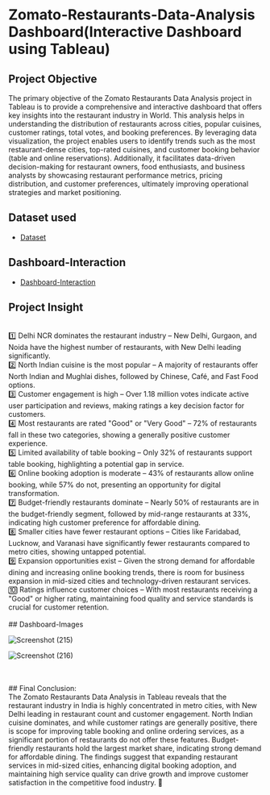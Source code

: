 # Zomato-Restaurants-Data-Analysis Dashboard(Interactive Dashboard using Tableau)
## Project Objective
The primary objective of the Zomato Restaurants Data Analysis project in Tableau is to provide a comprehensive and interactive dashboard that offers key insights into the restaurant industry in World. This analysis helps in understanding the distribution of restaurants across cities, popular cuisines, customer ratings, total votes, and booking preferences. By leveraging data visualization, the project enables users to identify trends such as the most restaurant-dense cities, top-rated cuisines, and customer booking behavior (table and online reservations). Additionally, it facilitates data-driven decision-making for restaurant owners, food enthusiasts, and business analysts by showcasing restaurant performance metrics, pricing distribution, and customer preferences, ultimately improving operational strategies and market positioning.
## Dataset used
- <a href="https://github.com/Madhu-D025/Zomato-Restaurants-Data-Analysis/blob/main/zomato.csv">Dataset</a>
## Dashboard-Interaction
- <a href = "https://github.com/Madhu-D025/Zomato-Restaurants-Data-Analysis/blob/main/Final%20Zomato-Dashboard.twbx">Dashboard-Interaction</a>
## Project Insight
<br>
1️⃣ Delhi NCR dominates the restaurant industry – New Delhi, Gurgaon, and Noida have the highest number of restaurants, with New Delhi leading significantly.
<br>
2️⃣ North Indian cuisine is the most popular – A majority of restaurants offer North Indian and Mughlai dishes, followed by Chinese, Café, and Fast Food options.
<br>
3️⃣ Customer engagement is high – Over 1.18 million votes indicate active user participation and reviews, making ratings a key decision factor for customers.
<br>
4️⃣ Most restaurants are rated "Good" or "Very Good" – 72% of restaurants fall in these two categories, showing a generally positive customer experience.
<br>
5️⃣ Limited availability of table booking – Only 32% of restaurants support table booking, highlighting a potential gap in service.
<br>
6️⃣ Online booking adoption is moderate – 43% of restaurants allow online booking, while 57% do not, presenting an opportunity for digital transformation.
<br>
7️⃣ Budget-friendly restaurants dominate – Nearly 50% of restaurants are in the budget-friendly segment, followed by mid-range restaurants at 33%, indicating high customer preference for affordable dining.
<br>
8️⃣ Smaller cities have fewer restaurant options – Cities like Faridabad, Lucknow, and Varanasi have significantly fewer restaurants compared to metro cities, showing untapped potential.
<br>
9️⃣ Expansion opportunities exist – Given the strong demand for affordable dining and increasing online booking trends, there is room for business expansion in mid-sized cities and technology-driven restaurant services.
<br>
🔟 Ratings influence customer choices – With most restaurants receiving a "Good" or higher rating, maintaining food quality and service standards is crucial for customer retention.
<br>
<br>
## Dashboard-Images
<br>

![Screenshot (215)](https://github.com/user-attachments/assets/83075429-ddd6-4f65-a970-5393de70eaf6)

![Screenshot (216)](https://github.com/user-attachments/assets/837733fd-e2b6-460c-8b50-faca32da4e55)

<br>
<br>
## Final Conclusion:
<br>
The Zomato Restaurants Data Analysis in Tableau reveals that the restaurant industry in India is highly concentrated in metro cities, with New Delhi leading in restaurant count and customer engagement. North Indian cuisine dominates, and while customer ratings are generally positive, there is scope for improving table booking and online ordering services, as a significant portion of restaurants do not offer these features. Budget-friendly restaurants hold the largest market share, indicating strong demand for affordable dining. The findings suggest that expanding restaurant services in mid-sized cities, enhancing digital booking adoption, and maintaining high service quality can drive growth and improve customer satisfaction in the competitive food industry. 🚀
